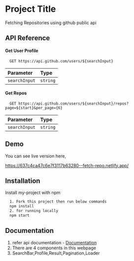 # Project Title

Fetching Repositories using github public api



## API Reference

#### Get User Profile

```http
  GET https://api.github.com/users/${searchInput}
```

| Parameter | Type     | 
| :-------- | :------- |
| `searchInput` | `string` | 

#### Get Repos

```http
  GET https://api.github.com/users/${searchInput}/repos?page=${start}&per_page={6}
```

| Parameter | Type     |
| :-------- | :------- | 
| `searchInput`| `string`|





## Demo

You can see live version here,

 https://637c4ca47c6e7f3117b63280--fetch-repo.netlify.app/

## Installation

Install my-project with npm

```bash
  1. Fork this project then run below commands
  npm install
  2. for running locally
  npm start
```
    
## Documentation

1. refer api documentation - [Documentation](https://docs.github.com/en/rest/reference)
2. There are 4 components in this webpage
3. SearchBar,Profile,Result,Pagination,Loader
